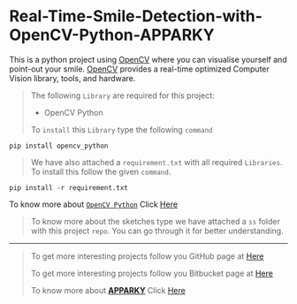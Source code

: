 # Real-Time-Smile-Detection-with-OpenCV-Python-APPARKY

This is a python project using [OpenCV](https://opencv.org/) where you can visualise yourself and point-out your smile.
[OpenCV](https://opencv.org/) provides a real-time optimized Computer Vision library, tools, and hardware.


> The following `Library` are required for this project:
> 
> - OpenCV Python 
> 
> 
> To `install` this `Library` type the following `command`
```commandline
pip install opencv_python
```

> We have also attached a `requirement.txt` with all required `Libraries`. To install this follow the given `command`.
> 
```commandline
pip install -r requirement.txt

```

To know more about [`OpenCV Python`](https://opencv.org/) Click [Here](https://opencv.org/)

> To know more about the sketches type we have attached a `ss` folder with this project `repo`.
> You can go through it for better understanding.
> 








-------------------
> 
> To get more interesting projects follow you GitHub page at [Here](https://github.com/Apparky)
> 
> To get more interesting projects follow you Bitbucket page at [Here](https://bitbucket.org/apparky-web/workspace/overview)
> 
> To know more about [__APPARKY__](https://apparky.vercel.app/) Click [Here](https://apparky-soumenmtec-gmailcom.vercel.app/)




